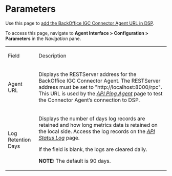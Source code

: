 # Parameters

<div class="use">

Use this page to [add the BackOffice IGC Connector Agent URL in
DSP](../Config/Test_a_BackOffice_IGC_Agent_Connection_in_DSP.htm).

</div>

To access this page, navigate to **Agent Interface \> Configuration \>
Parameters** in the *Navigation* pane.

<table>
<tbody>
<tr class="odd">
<td><p>Field</p></td>
<td><p>Description</p></td>
</tr>
<tr class="even">
<td><p>Agent URL</p></td>
<td><p>Displays the RESTServer address for the BackOffice IGC Connector Agent. The RESTServer address must be set to &quot;http://localhost:8000/rpc&quot;. This URL is used by the <em><a href="API_Ping_Agent.htm">API Ping Agent</a></em> page to test the Connector Agent’s connection to DSP.</p></td>
</tr>
<tr class="odd">
<td><p>Log Retention Days</p></td>
<td><p>Displays the number of days log records are retained and how long metrics data is retained on the local side. Access the log records on the <em><a href="API_Status_Log.htm">API Status Log</a></em> page.</p>
<p>If the field is blank, the logs are cleared daily.</p>
<p><strong>NOTE:</strong> The default is 90 days.</p></td>
</tr>
</tbody>
</table>
